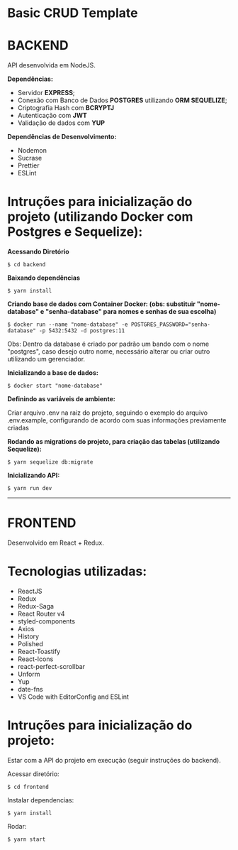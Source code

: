 # Basic CRUD Template

# BACKEND

API desenvolvida em NodeJS.

**Dependências:**
- Servidor **EXPRESS**;
- Conexão com Banco de Dados **POSTGRES** utilizando **ORM SEQUELIZE**;
- Criptografia Hash com **BCRYPTJ**
- Autenticação com **JWT**
- Validação de dados com **YUP**

**Dependências de Desenvolvimento:**
- Nodemon
- Sucrase
- Prettier
- ESLint


# Intruções para inicialização do projeto (utilizando Docker com Postgres e Sequelize):

**Acessando Diretório**

    $ cd backend

**Baixando dependências**

    $ yarn install

**Criando base de dados com Container Docker: (obs: substituir "nome-database" e "senha-database" para nomes e senhas de sua escolha)**

    $ docker run --name "nome-database" -e POSTGRES_PASSWORD="senha-database" -p 5432:5432 -d postgres:11

Obs: Dentro da database é criado por padrão um bando com o nome "postgres", caso desejo outro nome, necessário alterar ou criar outro utilizando um gerenciador.

**Inicializando a base de dados:**

    $ docker start "nome-database"

**Definindo as variáveis de ambiente:**

Criar arquivo .env na raiz do projeto, seguindo o exemplo do arquivo .env.example, configurando de acordo com suas informações previamente criadas

**Rodando as migrations do projeto, para criação das tabelas (utilizando Sequelize):**

    $ yarn sequelize db:migrate


**Inicializando API:**

    $ yarn run dev

---

# FRONTEND

Desenvolvido em React + Redux.

# Tecnologias utilizadas:

- ReactJS
- Redux
- Redux-Saga
- React Router v4
- styled-components
- Axios
- History
- Polished
- React-Toastify
- React-Icons
- react-perfect-scrollbar
- Unform
- Yup
- date-fns
- VS Code with EditorConfig and ESLint

# Intruções para inicialização do projeto:

  Estar com a API do projeto em execução (seguir instruções do backend).

  Acessar diretório:

    $ cd frontend

  Instalar dependencias:

    $ yarn install

  Rodar:

    $ yarn start


